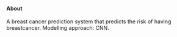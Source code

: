 #### About
A breast cancer prediction system that predicts the risk of having breastcancer. Modelling approach: CNN. 





